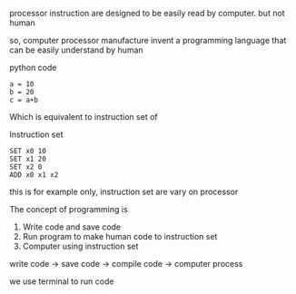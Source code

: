 processor instruction are designed to be easily read by computer. but not human

so, computer processor manufacture invent a programming language that can be easily understand by human

python code
```
a = 10
b = 20
c = a+b
```

Which is equivalent to instruction set of 

Instruction set
```
SET x0 10 
SET x1 20
SET x2 0
ADD x0 x1 x2
```

this is for example only, instruction set are vary on processor

The concept of programming is
1. Write code and save code
2. Run program to make human code to instruction set
3. Computer using instruction set

write code -> save code -> compile code -> computer process

we use terminal to run code 